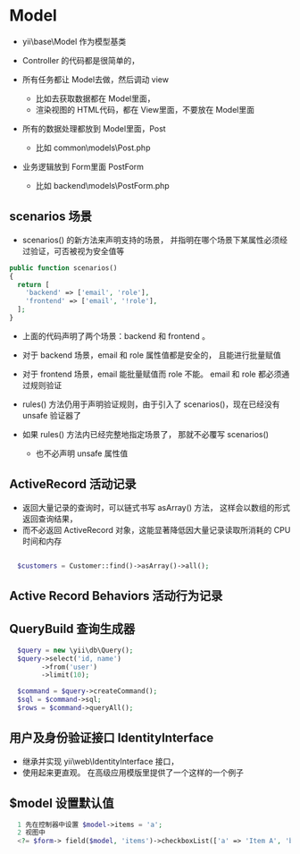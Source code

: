 # Model

* yii\base\Model 作为模型基类

* Controller 的代码都是很简单的，
* 所有任务都让 Model去做，然后调动 view
  * 比如去获取数据都在 Model里面，
  * 渲染视图的 HTML代码，都在 View里面，不要放在 Model里面

* 所有的数据处理都放到 Model里面，Post
  * 比如 common\models\Post.php

* 业务逻辑放到 Form里面 PostForm
  * 比如 backend\models\PostForm.php



## scenarios 场景 

* scenarios() 的新方法来声明支持的场景， 并指明在哪个场景下某属性必须经过验证，可否被视为安全值等

```php
public function scenarios()
{
  return [
    'backend' => ['email', 'role'],
    'frontend' => ['email', '!role'],
  ];
}

```

* 上面的代码声明了两个场景：backend 和 frontend 。
* 对于 backend 场景，email 和 role 属性值都是安全的， 且能进行批量赋值
* 对于 frontend 场景，email 能批量赋值而 role 不能。 email 和 role 都必须通过规则验证

* rules() 方法仍用于声明验证规则，由于引入了 scenarios()，现在已经没有 unsafe 验证器了
* 如果 rules() 方法内已经完整地指定场景了， 那就不必覆写 scenarios()
  * 也不必声明 unsafe 属性值




## ActiveRecord 活动记录
* 返回大量记录的查询时，可以链式书写 asArray() 方法， 这样会以数组的形式返回查询结果，
* 而不必返回 ActiveRecord 对象，这能显著降低因大量记录读取所消耗的 CPU 时间和内存
```php

  $customers = Customer::find()->asArray()->all();

```



## Active Record Behaviors 活动行为记录




## QueryBuild 查询生成器

```php
  $query = new \yii\db\Query();
  $query->select('id, name')
        ->from('user')
        ->limit(10);

  $command = $query->createCommand();
  $sql = $command->sql;
  $rows = $command->queryAll();

```


## 用户及身份验证接口 IdentityInterface
* 继承并实现 yii\web\IdentityInterface 接口，
* 使用起来更直观。 在高级应用模版里提供了一个这样的一个例子




## $model 设置默认值
```php
  1 先在控制器中设置 $model->items = 'a';
  2 视图中
  <?= $form-> field($model, 'items')->checkboxList(['a' => 'Item A', 'b' => 'Item B']);?>

```